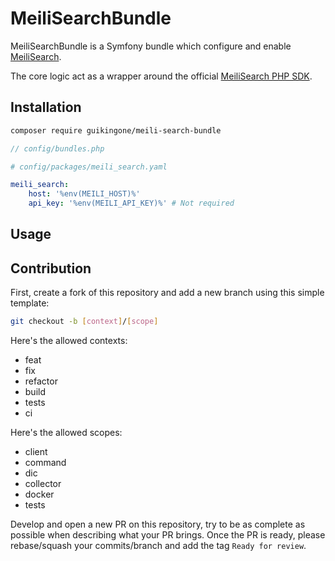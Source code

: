# MeiliSearchBundle

MeiliSearchBundle is a Symfony bundle which configure and enable [MeiliSearch]('https://github.com/meilisearch/MeiliSearch').

The core logic act as a wrapper around the official [MeiliSearch PHP SDK]('https://github.com/meilisearch/meilisearch-php').

## Installation

```bash
composer require guikingone/meili-search-bundle
```

```php
// config/bundles.php

```

```yaml
# config/packages/meili_search.yaml

meili_search:
    host: '%env(MEILI_HOST)%'
    api_key: '%env(MEILI_API_KEY)%' # Not required
```

## Usage

## Contribution

First, create a fork of this repository and add a new branch using this simple template:

```bash
git checkout -b [context]/[scope]
```

Here's the allowed contexts:

- feat
- fix
- refactor
- build
- tests
- ci

Here's the allowed scopes:

- client
- command
- dic
- collector
- docker
- tests

Develop and open a new PR on this repository, try to be as complete as possible when describing what your PR brings.
Once the PR is ready, please rebase/squash your commits/branch and add the tag `Ready for review`.
